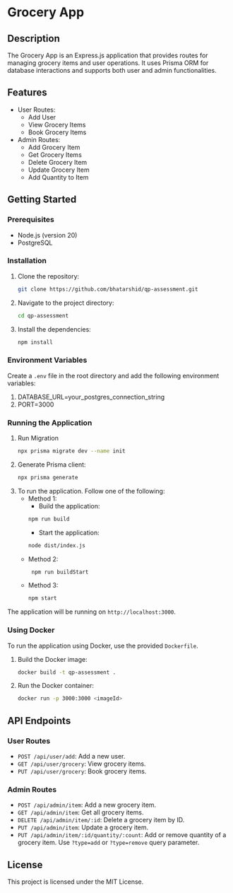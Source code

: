 # Grocery App

## Description
The Grocery App is an Express.js application that provides routes for managing grocery items and user operations. It uses Prisma ORM for database interactions and supports both user and admin functionalities.

## Features
- User Routes:
  - Add User
  - View Grocery Items
  - Book Grocery Items
- Admin Routes:
  - Add Grocery Item
  - Get Grocery Items
  - Delete Grocery Item
  - Update Grocery Item
  - Add Quantity to Item

## Getting Started

### Prerequisites
- Node.js (version 20)
- PostgreSQL

### Installation
1. Clone the repository:
    ```bash
    git clone https://github.com/bhatarshid/qp-assessment.git
    ```
2. Navigate to the project directory:
    ```bash
    cd qp-assessment
    ```
3. Install the dependencies:
    ```bash
    npm install
    ```

### Environment Variables
Create a `.env` file in the root directory and add the following environment variables:
1. DATABASE_URL=your_postgres_connection_string
2. PORT=3000


### Running the Application
1. Run Migration
    ```bash
    npx prisma migrate dev --name init
    ```
2. Generate Prisma client:
    ```bash
    npx prisma generate
    ```
3. To run the application. Follow one of the following:
   - Method 1:
       - Build the application:
        ```bash
        npm run build
        ```
       - Start the application:
        ```bash
        node dist/index.js
        ```
   - Method 2:
       ```bash
        npm run buildStart
        ```
   - Method 3:
       ```bash
       npm start
       ```
The application will be running on `http://localhost:3000`.

### Using Docker
To run the application using Docker, use the provided `Dockerfile`.

1. Build the Docker image:
    ```bash
    docker build -t qp-assessment .
    ```
2. Run the Docker container:
    ```bash
    docker run -p 3000:3000 <imageId>
    ```

## API Endpoints

### User Routes
- `POST /api/user/add`: Add a new user.
- `GET /api/user/grocery`: View grocery items.
- `PUT /api/user/grocery`: Book grocery items.

### Admin Routes
- `POST /api/admin/item`: Add a new grocery item.
- `GET /api/admin/item`: Get all grocery items.
- `DELETE /api/admin/item/:id`: Delete a grocery item by ID.
- `PUT /api/admin/item`: Update a grocery item.
- `PUT /api/admin/item/:id/quantity/:count`: Add or remove quantity of a grocery item. Use `?type=add` or `?type=remove` query parameter.

## License
This project is licensed under the MIT License.

